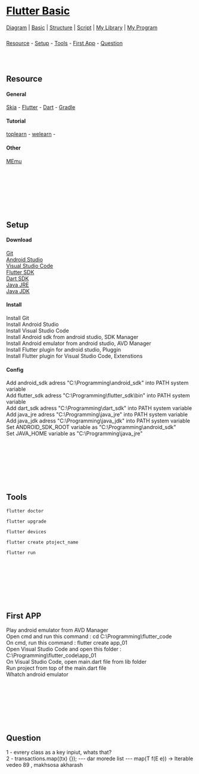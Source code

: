 <style>
.md0{margin-top: 150px;}
.md1{margin-top: 75px;}
.md2{margin-top: 50px;}
.md3{margin-top: 25px;}
.md4{margin-top: 5px;}
.tbl1 td#header{background-color: D1ECCF}
.tbl1 tr#header{background-color: D1ECCF}
</style>


# [<span style="color:black;">Flutter Basic</span>](Flutter.md)
[Diagram](Flutter-Diagram.md) |
[Basic](Flutter-Basic.md) |
[Structure](Flutter-Structure.md) |
[Script](Flutter-Script.md) |
[My Library](Flutter-MyLibrary.md) |
[My Program](Flutter_MyProgram.md)


<div class="md3"></div>
<a href="#resource">Resource</a> - 
<a href="#setup">Setup</a> - 
<a href="#tools">Tools</a> - 
<a href="#first-app">First App</a> - 
<a href="#question">Question</a>




<div class="md1"></div>

## Resource

#### General

<a href="https://skia.org/" target="_blank">Skia</a> - 
<a href="https://flutter.dev/" target="_blank">Flutter</a> - 
<a href="https://dart.dev/" target="_blank">Dart</a> - 
<a href="hhttps://gradle.org/" target="_blank">Gradle</a>


#### Tutorial

<a href="https://toplearn.com/courses?pageId=1&Search=Flutter&orderby=createdate&filterby=all" target="_blank">toplearn</a> - <a href="https://welearn.site/course/flutter-video-tutorial/" target="_blank">welearn</a> - 

#### Other
<a href="https://www.memuplay.com/" target="_blank">MEmu</a>







<div class="md0"></div>

## Setup

#### Download

<a href="https://git-scm.com/downloads" target="_blank">Git</a>
<br>
<a href="https://developer.android.com/studio#downloads" target="_blank">Android Studio</a>
<br>
<a href="https://code.visualstudio.com/download" target="_blank">Visual Studio Code</a>
<br>
<a href="https://flutter.dev/docs/get-started/install" target="_blank">Flutter SDK</a>
<br>
<a href="https://dart.dev/tools/sdk/archive" target="_blank">Dart SDK</a>
<br>
<a href="https://java.com/en/download/" target="_blank">Java JRE</a>
<br>
<a href="https://www.oracle.com/java/technologies/javase-jdk11-downloads.html" target="_blank">Java JDK</a>

#### Install

Install Git
<br>
Install Android Studio
<br>
Install Visual Studio Code
<br>
Install Android sdk from android studio, SDK Manager
<br>
Install Android emulator from android studio, AVD Manager
<br>
Install Flutter plugin for android studio, Pluggin
<br>
Install Flutter plugin for Visual Studio Code, Extenstions


#### Config

Add android_sdk adress "C:\Programming\android_sdk" into PATH system variable
<br>
Add flutter_sdk adress "C:\Programming\flutter_sdk\bin" into PATH system variable
<br>
Add dart_sdk adress "C:\Programming\dart_sdk" into PATH system variable
<br>
Add java_jre adress "C:\Programming\java_jre" into PATH system variable
<br>
Add java_jdk adress "C:\Programming\java_jdk" into PATH system variable
<br>
Set ANDROID_SDK_ROOT variable as "C:\Programming\android_sdk"
<br>
Set JAVA_HOME variable as "C:\Programming\java_jre"





<div class="md0"></div>

## Tools

	flutter doctor
	
	flutter upgrade
	
	flutter devices
	
	flutter create ptoject_name
	
	flutter run






<div class="md0"></div>

## First APP

Play android emulator from AVD Manager
<br>
Open cmd and run this command : cd C:\Programming\flutter_code
<br>
On cmd, run this command : flutter create app_01
<br>
Open Visual Studio Code and open this folder : C:\Programming\flutter_code\app_01
<br>
On Visual Studio Code, open main.dart file from lib folder
<br>
Run project from top of the main.dart file
<br>
Whatch android emulator







<div class="md0"></div>

## Question

1 - evrery class as a key inpiut, whats that?
<br>
2 - transactions.map((tx) {}); --- dar morede list --- map<T>(T f(E e)) → Iterable<T>
<br>
vedeo 89 , makhsosa akharash




